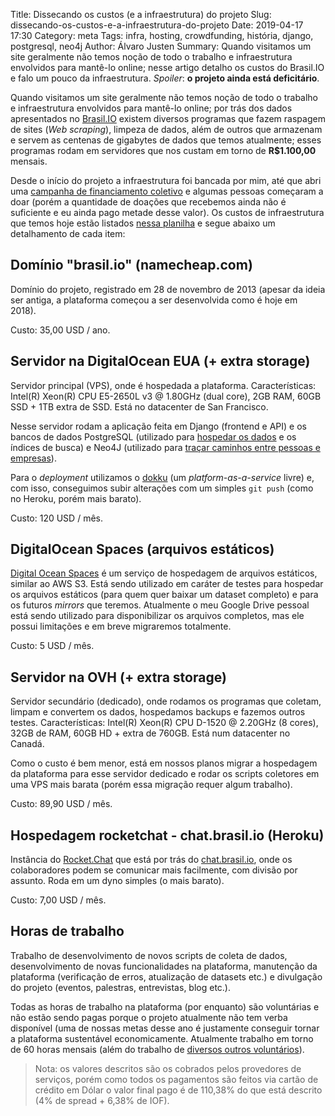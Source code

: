 Title: Dissecando os custos (e a infraestrutura) do projeto
Slug: dissecando-os-custos-e-a-infraestrutura-do-projeto
Date: 2019-04-17 17:30
Category: meta
Tags: infra, hosting, crowdfunding, história, django, postgresql, neo4j
Author: Álvaro Justen
Summary: Quando visitamos um site geralmente não temos noção de todo o trabalho e infraestrutura envolvidos para mantê-lo online; nesse artigo detalho os custos do Brasil.IO e falo um pouco da infraestrutura. *Spoiler*: **o projeto ainda está deficitário**.


Quando visitamos um site geralmente não temos noção de todo o trabalho e
infraestrutura envolvidos para mantê-lo online; por trás dos dados apresentados
no [Brasil.IO](https://brasil.io/) existem diversos programas que fazem
raspagem de sites (*Web scraping*), limpeza de dados, além de outros que
armazenam e servem as centenas de gigabytes de dados que temos atualmente;
esses programas rodam em servidores que nos custam em torno de **R$1.100,00**
mensais.

Desde o início do projeto a infraestrutura foi bancada por mim, até que abri
uma [campanha de financiamento coletivo](https://brasil.io/doe) e algumas
pessoas começaram a doar (porém a quantidade de doações que recebemos ainda não
é suficiente e eu ainda pago metade desse valor). Os custos de infraestrutura
que temos hoje estão listados [nessa
planilha](https://docs.google.com/spreadsheets/d/1ZElv9dWuEmhi-X_K674vQ_8YlmLeMo_m6swIqsSfdF0/view)
e segue abaixo um detalhamento de cada item:


## Domínio "brasil.io" (namecheap.com)

Domínio do projeto, registrado em 28 de novembro de 2013 (apesar da ideia ser
antiga, a plataforma começou a ser desenvolvida como é hoje em 2018).

Custo: 35,00 USD / ano.


## Servidor na DigitalOcean EUA (+ extra storage)

Servidor principal (VPS), onde é hospedada a plataforma. Características:
Intel(R) Xeon(R) CPU E5-2650L v3 @ 1.80GHz (dual core), 2GB RAM, 60GB SSD + 1TB
extra de SSD. Está no datacenter de San Francisco.

Nesse servidor rodam a aplicação feita em Django (frontend e API) e os bancos
de dados PostgreSQL (utilizado para [hospedar os
dados](https://brasil.io/datasets) e os índices de busca) e Neo4J (utilizado
para [traçar caminhos entre pessoas e empresas](https://brasil.io/especiais)).

Para o *deployment* utilizamos o [dokku](https://github.com/dokku/dokku) (um
*platform-as-a-service* livre) e, com isso, conseguimos subir alterações com um
simples `git push` (como no Heroku, porém mais barato).

Custo: 120 USD / mês.


## DigitalOcean Spaces (arquivos estáticos)

[Digital Ocean Spaces](https://m.do.co/c/5b17037059e9) é um serviço de
hospedagem de arquivos estáticos, similar ao AWS S3. Está sendo utilizado em
caráter de testes para hospedar os arquivos estáticos (para quem quer baixar um
dataset completo) e para os futuros *mirrors* que teremos. Atualmente o meu
Google Drive pessoal está sendo utilizado para disponibilizar os arquivos
completos, mas ele possui limitações e em breve migraremos totalmente.

Custo: 5 USD / mês.


## Servidor na OVH (+ extra storage)

Servidor secundário (dedicado), onde rodamos os programas que coletam, limpam e
convertem os dados, hospedamos backups e fazemos outros testes.
Características: Intel(R) Xeon(R) CPU D-1520 @ 2.20GHz (8 cores), 32GB de RAM,
60GB HD + extra de 760GB. Está num datacenter no Canadá.

Como o custo é bem menor, está em nossos planos migrar a hospedagem da
plataforma para esse servidor dedicado e rodar os scripts coletores em uma VPS
mais barata (porém essa migração requer algum trabalho).

Custo: 89,90 USD / mês.


## Hospedagem rocketchat - chat.brasil.io (Heroku)

Instância do [Rocket.Chat](https://rocket.chat/) que está por trás do
[chat.brasil.io](https://chat.brasil.io/), onde os colaboradores podem se
comunicar mais facilmente, com divisão por assunto. Roda em um dyno simples (o
mais barato).

Custo: 7,00 USD / mês.


## Horas de trabalho

Trabalho de desenvolvimento de novos scripts de coleta de dados,
desenvolvimento de novas funcionalidades na plataforma, manutenção da
plataforma (verificação de erros, atualização de datasets etc.) e divulgação do
projeto (eventos, palestras, entrevistas, blog etc.).

Todas as horas de trabalho na plataforma (por enquanto) são voluntárias e não
estão sendo pagas porque o projeto atualmente não tem verba disponível (uma de
nossas metas desse ano é justamente conseguir tornar a plataforma sustentável
economicamente. Atualmente trabalho em torno de 60 horas mensais (além do
trabalho de [diversos outros voluntários](https://brasil.io/contribuidores)).

> Nota: os valores descritos são os cobrados pelos provedores de serviços,
> porém como todos os pagamentos são feitos via cartão de crédito em Dólar o
> valor final pago é de 110,38% do que está descrito (4% de spread + 6,38% de
> IOF).
